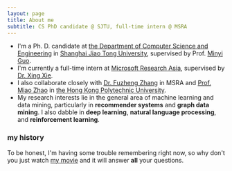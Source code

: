 ```yaml
---
layout: page
title: About me
subtitle: CS PhD candidate @ SJTU, full-time intern @ MSRA
---
```


- I'm a Ph. D. candidate at [the Department of Computer Science and Engineering](http://www.cs.sjtu.edu.cn/en/) in [Shanghai Jiao Tong University](http://en.sjtu.edu.cn), supervised by Prof. [Minyi Guo](http://www.cs.sjtu.edu.cn/~guo-my/).
- I'm currently a full-time intern at [Microsoft Research Asia](https://www.microsoft.com/en-us/research/lab/microsoft-research-asia/), supervised by [Dr. Xing Xie](https://www.microsoft.com/en-us/research/people/xingx/).
- I also collaborate closely with [Dr. Fuzheng Zhang](https://www.microsoft.com/en-us/research/people/fuzzhang/) in MSRA and [Prof. Miao Zhao](https://www.comp.polyu.edu.hk/en-us/staffs/detail/4319) in [the Hong Kong Polytechnic University](https://www.polyu.edu.hk/web/en/home/index.html).
- My research interests lie in the general area of machine learning and data mining, particularly in **recommender systems** and **graph data mining**. I also dabble in **deep learning**, **natural language processing**, and **reinforcement learning**.

### my history

To be honest, I'm having some trouble remembering right now, so why don't you just watch [my movie](http://en.wikipedia.org/wiki/The_Princess_Bride_%28film%29) and it will answer **all** your questions.
